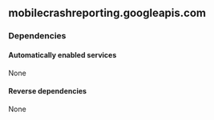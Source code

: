 ## mobilecrashreporting.googleapis.com

### Dependencies

#### Automatically enabled services

None

#### Reverse dependencies

None
